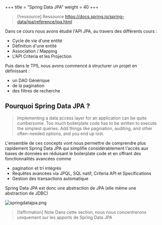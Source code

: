 +++
title = "Spring Data JPA"
weight = 40
+++

> [!ressource] Ressource
> https://docs.spring.io/spring-data/jpa/reference/jpa.html

Dans ce cours nous avons étudié l'API JPA, au travers des différents cours :
- Cycle de vie d'une entité
- Définition d'une entité
- Association / Mapping
- L'API Criteria et les Projection

Puis dans le TP5, nous avons commencé à structurer un projet en définissant :
- un DAO Générique
- de la pagination
- des filtres de recherche

## Pourquoi Spring Data JPA ?
> Implementing a data access layer for an application can be quite cumbersome. Too much boilerplate code has to be written to execute the simplest queries. Add things like pagination, auditing, and other often-needed options, and you end up lost.

L'ensemble de ces concepts vont nous permettre de comprendre plus rapidement Spring Data JPA qui simplifie considérablement l'accès aux bases de données en réduisant le boilerplate code et en offrant des fonctionnalités avancées comme
- pagination et tri intégrés
- Requêtes avancées via JPQL, SQL natif, Criteria API et Specifications
- Gestion des transactions automatique

Spring Data JPA est donc une abstraction de JPA (elle même une abstraction de JDBC)

![springdatajpa.png](springdatajpa.png)

> [!affirmation] Note
> Dans cette section, nous nous concentrerons uniquement sur les apports de Spring Data JPA